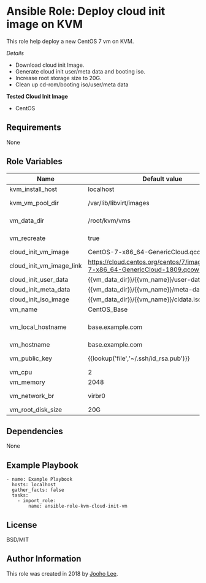 Ansible Role: Deploy cloud init image on KVM
=========

This role help deploy a new CentOS 7 vm on KVM.

*Details*
- Download cloud init Image.
- Generate cloud init user/meta data and booting iso.
- Increase root storage size to 20G.
- Clean up cd-rom/booting iso/user/meta data

**Tested Cloud Init Image**
- CentOS

Requirements
------------
None

Role Variables
--------------

| Name                     | Default value                                                                    | Requird | Description                                                |
| ------------------------ | -------------------------------------------------------------------------------- | ------- | ---------------------------------------------------------- |
| kvm_install_host         | localhost                                                                        | no      | The host where KVM install                                 |
| kvm_vm_pool_dir          | /var/lib/libvirt/images                                                          | no      | The path where KVM VM images are stored                    |
| vm_data_dir              | /root/kvm/vms                                                                    | no      | The path where VM information are stored                   |
| vm_recreate              | true                                                                             | no      | Set false, if the same vm exist                            |
| cloud_init_vm_image      | CentOS-7-x86_64-GenericCloud.qcow2                                               | no      | Cloud init image name                                      |
| cloud_init_vm_image_link | https://cloud.centos.org/centos/7/images/CentOS-7-x86_64-GenericCloud-1809.qcow2 | no      | Cloud init image download link                             |
| cloud_init_user_data     | {{vm_data_dir}}/{{vm_name}}/user-data                                            | no      | Cloud init user data file                                  |
| cloud_init_meta_data     | {{vm_data_dir}}/{{vm_name}}/meta-data                                            | no      | Cloud init meta data file                                  |
| cloud_init_iso_image     | {{vm_data_dir}}/{{vm_name}}/cidata.iso                                           | no      | Cloud init booting image                                   |
| vm_name                  | CentOS_Base                                                                      | no      |                                                            |
| vm_local_hostname        | base.example.com                                                                 | no      | VM internal hostname(it can be the same with vm_hostname)  |
| vm_hostname              | base.example.com                                                                 | no      | VM public hostname                                         |
| vm_public_key            | {{lookup('file','~/.ssh/id_rsa.pub')}}                                           | no      | SSH public key to login to the VM(ocp/redhat,centos/(ssh)) |
| vm_cpu                   | 2                                                                                | no      |                                                            |
| vm_memory                | 2048                                                                             | no      |                                                            |
| vm_network_br            | virbr0                                                                           | no      | Default bridge name that the VM will use                   |
| vm_root_disk_size        | 20G                                                                              | no      |                                                            |


Dependencies
------------

None



Example Playbook
----------------
~~~
- name: Example Playbook
  hosts: localhost
  gather_facts: false
  tasks:
    - import_role:
        name: ansible-role-kvm-cloud-init-vm

~~~





License
-------

BSD/MIT

Author Information
------------------

This role was created in 2018 by [Jooho Lee](http://github.com/jooho).

